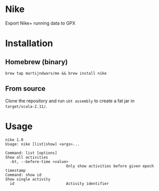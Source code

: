# Nike

Export Nike+ running data to GPX

# Installation

## Homebrew (binary)

```
brew tap martijndwars/me && brew install nike
```

## From source

Clone the repository and run `sbt assembly` to create a fat jar in `target/scala-2.11/`.

# Usage

```
nike 1.0
Usage: nike [list|show] <args>...

Command: list [options]
Show all activities
  -bt, --before-time <value>
                           Only show activities before given epoch timestamp
Command: show id
Show single activity
  id                       Activity identifier
```
